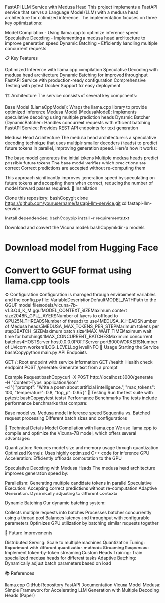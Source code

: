 FastAPI LLM Service with Medusa Head
This project implements a FastAPI service that serves a Language Model (LLM) with a medusa head architecture for optimized inference. The implementation focuses on three key optimizations:

Model Compilation - Using llama.cpp to optimize inference speed
Speculative Decoding - Implementing a medusa head architecture to improve generation speed
Dynamic Batching - Efficiently handling multiple concurrent requests

📋 Key Features

Optimized Inference with llama.cpp compilation
Speculative Decoding with medusa head architecture
Dynamic Batching for improved throughput
FastAPI Service with production-ready configuration
Comprehensive Testing with pytest
Docker Support for easy deployment

🏗️ Architecture
The service consists of several key components:

Base Model (LlamaCppModel): Wraps the llama.cpp library to provide optimized inference
Medusa Model (MedusaModel): Implements speculative decoding using multiple prediction heads
Dynamic Batcher (DynamicBatcher): Handles concurrent requests with efficient batching
FastAPI Service: Provides REST API endpoints for text generation

Medusa Head Architecture
The medusa head architecture is a speculative decoding technique that uses multiple smaller decoders (heads) to predict future tokens in parallel, improving generation speed. Here's how it works:

The base model generates the initial tokens
Multiple medusa heads predict possible future tokens
The base model verifies which predictions are correct
Correct predictions are accepted without re-computing them

This approach significantly improves generation speed by speculating on future tokens and accepting them when correct, reducing the number of model forward passes required.
🚀 Installation

Clone this repository:
bashCopygit clone https://github.com/yourusername/fastapi-llm-service.git
cd fastapi-llm-service

Install dependencies:
bashCopypip install -r requirements.txt

Download and convert the Vicuna model:
bashCopymkdir -p models
# Download model from Hugging Face
# Convert to GGUF format using llama.cpp tools


⚙️ Configuration
Configuration is managed through environment variables and the config.py file:
VariableDescriptionDefaultMODEL_PATHPath to the GGUF model filemodels/vicuna-7b-v1.3.Q4_K_M.ggufMODEL_CONTEXT_SIZEMaximum context size2048N_GPU_LAYERSNumber of layers to offload to GPU25N_THREADSNumber of threads to use4MEDUSA_K_HEADSNumber of Medusa heads5MEDUSA_MAX_TOKENS_PER_STEPMaximum tokens per step3BATCH_SIZEMaximum batch size4MAX_WAIT_TIMEMaximum wait time for batching0.1MAX_CONCURRENT_BATCHESMaximum concurrent batches4HOSTServer host0.0.0.0PORTServer port8000WORKERSNumber of Uvicorn workers1LOG_LEVELLog levelINFO
🏃 Usage
Starting the Service
bashCopypython main.py
API Endpoints

GET /: Root endpoint with service information
GET /health: Health check endpoint
POST /generate: Generate text from a prompt

Example Request
bashCopycurl -X POST http://localhost:8000/generate \
  -H "Content-Type: application/json" \
  -d '{
    "prompt": "Write a poem about artificial intelligence.",
    "max_tokens": 100,
    "temperature": 0.8,
    "top_p": 0.95
  }'
🧪 Testing
Run the test suite with pytest:
bashCopypytest tests/
Performance Benchmarks
The tests include performance benchmarks that compare:

Base model vs. Medusa model inference speed
Sequential vs. Batched request processing
Different batch sizes and configurations

🔬 Technical Details
Model Compilation with llama.cpp
We use llama.cpp to compile and optimize the Vicuna-7B model, which offers several advantages:

Quantization: Reduces model size and memory usage through quantization
Optimized Kernels: Uses highly optimized C++ code for inference
GPU Acceleration: Efficiently offloads computation to the GPU

Speculative Decoding with Medusa Heads
The medusa head architecture improves generation speed by:

Parallelism: Generating multiple candidate tokens in parallel
Speculative Execution: Accepting correct predictions without re-computation
Adaptive Generation: Dynamically adjusting to different contexts

Dynamic Batching
Our dynamic batching system:

Collects multiple requests into batches
Processes batches concurrently using a thread pool
Balances latency and throughput with configurable parameters
Optimizes GPU utilization by batching similar requests together

🔮 Future Improvements

Distributed Serving: Scale to multiple machines
Quantization Tuning: Experiment with different quantization methods
Streaming Responses: Implement token-by-token streaming
Custom Heads Training: Train specialized medusa heads for different tasks
Adaptive Batching: Dynamically adjust batch parameters based on load

📚 References

llama.cpp GitHub Repository
FastAPI Documentation
Vicuna Model
Medusa: Simple Framework for Accelerating LLM Generation with Multiple Decoding Heads (Paper)